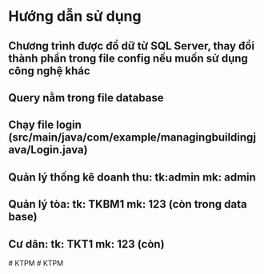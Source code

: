# Hướng dẫn sử dụng

## Chương trình được đổ dữ từ SQL Server, thay đổi thành phần trong file config nếu muốn sử dụng công nghệ khác
## Query nằm trong file database

## Chạy file login (src/main/java/com/example/managingbuildingjava/Login.java)
## Quản lý thống kê doanh thu: tk:admin mk: admin 
## Quản lý tòa:                tk: TKBM1 mk: 123 (còn trong data base)
## Cư dân:                     tk: TKT1 mk: 123 (còn)


#   K T P M  
 #   K T P M  
 